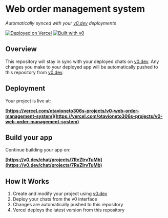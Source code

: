 # Web order management system

*Automatically synced with your [v0.dev](https://v0.dev) deployments*

[![Deployed on Vercel](https://img.shields.io/badge/Deployed%20on-Vercel-black?style=for-the-badge&logo=vercel)](https://vercel.com/otavioneto306s-projects/v0-web-order-management-system)
[![Built with v0](https://img.shields.io/badge/Built%20with-v0.dev-black?style=for-the-badge)](https://v0.dev/chat/projects/7ReZlrvTuMb)

## Overview

This repository will stay in sync with your deployed chats on [v0.dev](https://v0.dev).
Any changes you make to your deployed app will be automatically pushed to this repository from [v0.dev](https://v0.dev).

## Deployment

Your project is live at:

**[https://vercel.com/otavioneto306s-projects/v0-web-order-management-system](https://vercel.com/otavioneto306s-projects/v0-web-order-management-system)**

## Build your app

Continue building your app on:

**[https://v0.dev/chat/projects/7ReZlrvTuMb](https://v0.dev/chat/projects/7ReZlrvTuMb)**

## How It Works

1. Create and modify your project using [v0.dev](https://v0.dev)
2. Deploy your chats from the v0 interface
3. Changes are automatically pushed to this repository
4. Vercel deploys the latest version from this repository